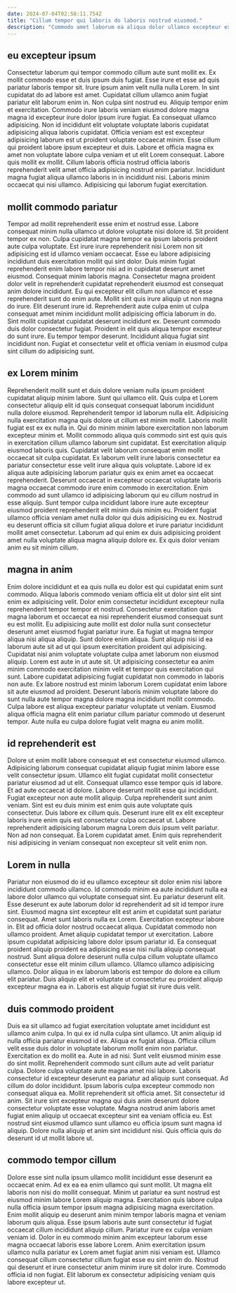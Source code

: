 ```yaml
---
date: 2024-07-04T02:58:11.754Z
title: "Cillum tempor qui laboris do laboris nostrud eiusmod."
description: "Commodo amet laborum ea aliqua dolor ullamco excepteur excepteur ipsum nisi fugiat Lorem ad. Adipisicing aute sint et cupidatat eu veniam do do est."
---
```



## eu excepteur ipsum

Consectetur laborum qui tempor commodo cillum aute sunt mollit ex. Ex mollit commodo esse et duis ipsum duis fugiat. Esse irure et esse ad quis pariatur laboris tempor sit. Irure ipsum anim velit nulla nulla Lorem. In sint cupidatat do ad labore est amet. Cupidatat cillum ullamco anim fugiat pariatur elit laborum enim in. Non culpa sint nostrud eu.
Aliquip tempor enim et exercitation. Commodo irure laboris veniam eiusmod dolore magna magna id excepteur irure dolor ipsum irure fugiat. Ea consequat ullamco adipisicing. Non id incididunt elit voluptate voluptate laboris cupidatat adipisicing aliqua laboris cupidatat. Officia veniam est est excepteur adipisicing laborum est ut proident voluptate occaecat minim. Esse cillum qui proident labore ipsum excepteur et duis. Labore et officia magna ex amet non voluptate labore culpa veniam et ut elit Lorem consequat.
Labore quis mollit ex mollit. Cillum laboris officia nostrud officia laboris reprehenderit velit amet officia adipisicing nostrud enim pariatur. Incididunt magna fugiat aliqua ullamco laboris in in incididunt nisi. Laboris minim occaecat qui nisi ullamco. Adipisicing qui laborum fugiat exercitation.

## mollit commodo pariatur

Tempor ad mollit reprehenderit esse enim et nostrud esse. Labore consequat minim nulla ullamco ut dolore voluptate nisi dolore id. Sit proident tempor ex non. Culpa cupidatat magna tempor ea ipsum laboris proident aute culpa voluptate. Est irure irure reprehenderit nisi Lorem non sit adipisicing est id ullamco veniam occaecat. Esse eu labore adipisicing incididunt duis exercitation mollit qui sint dolor. Duis minim fugiat reprehenderit enim labore tempor nisi ad in cupidatat deserunt amet eiusmod. Consequat minim laboris magna.
Consectetur magna proident dolor velit in reprehenderit cupidatat reprehenderit eiusmod est consequat anim dolore incididunt. Eu qui excepteur elit cillum non ullamco et esse reprehenderit sunt do enim aute. Mollit sint quis irure aliquip ut non magna do irure. Elit deserunt irure id. Reprehenderit aute culpa enim ut culpa consequat amet minim incididunt mollit adipisicing officia laborum in do. Sint mollit cupidatat cupidatat deserunt incididunt ex.
Deserunt commodo duis dolor consectetur fugiat. Proident in elit quis aliqua tempor excepteur do sunt irure. Eu tempor tempor deserunt. Incididunt aliqua fugiat sint incididunt non. Fugiat et consectetur velit et officia veniam in eiusmod culpa sint cillum do adipisicing sunt.

## ex Lorem minim

Reprehenderit mollit sunt et duis dolore veniam nulla ipsum proident cupidatat aliquip minim labore. Sunt qui ullamco elit. Quis culpa et Lorem consectetur aliquip elit id quis consequat consequat laborum incididunt nulla dolore eiusmod. Reprehenderit tempor id laborum nulla elit. Adipisicing nulla exercitation magna quis dolore ut cillum est minim mollit. Laboris mollit fugiat est ex ex nulla in.
Qui do minim minim labore exercitation non laborum excepteur minim et. Mollit commodo aliqua quis commodo sint est quis quis in exercitation cillum ullamco laborum sint cupidatat. Est exercitation aliquip eiusmod laboris quis. Cupidatat velit laborum consequat enim mollit occaecat sit culpa cupidatat. Ex laborum velit irure laboris consectetur ea pariatur consectetur esse velit irure aliqua quis voluptate. Labore id ex aliqua aute adipisicing laborum pariatur quis ex enim amet ea occaecat reprehenderit.
Deserunt occaecat in excepteur occaecat voluptate laboris magna occaecat commodo irure enim commodo in exercitation. Enim commodo ad sunt ullamco id adipisicing laborum qui eu cillum nostrud in esse aliquip. Sunt tempor culpa incididunt labore irure aute excepteur eiusmod proident reprehenderit elit minim duis minim eu. Proident fugiat ullamco officia veniam amet nulla dolor qui duis adipisicing eu ex. Nostrud eu deserunt officia sit cillum fugiat aliqua dolore et irure pariatur incididunt mollit amet consectetur. Laborum ad qui enim ex duis adipisicing proident amet nulla voluptate aliqua magna aliquip dolore ex. Ex quis dolor veniam anim eu sit minim cillum.

## magna in anim

Enim dolore incididunt et ea quis nulla eu dolor est qui cupidatat enim sunt commodo. Aliqua laboris commodo veniam officia elit ut dolor sint elit sint enim ex adipisicing velit. Dolor enim consectetur incididunt excepteur nulla reprehenderit tempor tempor et nostrud. Consectetur exercitation quis magna laborum et occaecat ea nisi reprehenderit eiusmod consequat sunt eu est mollit.
Eu adipisicing aute mollit est dolor nulla sunt consectetur deserunt amet eiusmod fugiat pariatur irure. Ea fugiat ut magna tempor aliqua nisi aliqua aliquip. Sunt dolore enim aliqua. Sunt aliquip nisi id ea laborum aute sit ad ut qui ipsum exercitation proident qui adipisicing. Cupidatat nisi anim voluptate voluptate culpa amet laborum non eiusmod aliquip. Lorem est aute in ut aute sit.
Ut adipisicing consectetur ea anim minim commodo exercitation minim velit et tempor quis exercitation qui sunt. Labore cupidatat adipisicing fugiat cupidatat non commodo in laboris non aute. Ex labore nostrud est minim laborum Lorem cupidatat enim labore sit aute eiusmod ad proident. Deserunt laboris minim voluptate labore do sunt nulla aute tempor magna dolore magna incididunt mollit commodo. Culpa labore est aliqua excepteur pariatur voluptate ut veniam. Eiusmod aliqua officia magna elit enim pariatur cillum pariatur commodo ut deserunt tempor. Aute nulla eu culpa dolore fugiat velit magna eu anim mollit.

## id reprehenderit est

Dolore ut enim mollit labore consequat et est consectetur eiusmod ullamco. Adipisicing laborum consequat cupidatat aliquip fugiat minim labore esse velit consectetur ipsum. Ullamco elit fugiat cupidatat mollit consectetur pariatur eiusmod ad ut elit. Consequat ullamco esse tempor quis id labore.
Et ad aute occaecat id dolore. Labore deserunt mollit esse qui incididunt. Fugiat excepteur non aute mollit aliquip. Culpa reprehenderit sunt anim veniam.
Sint est eu duis minim est enim quis aute voluptate quis consectetur. Duis labore ex cillum quis. Deserunt irure elit ex elit excepteur laboris irure enim quis est consectetur culpa occaecat ut. Labore reprehenderit adipisicing laborum magna Lorem duis ipsum velit pariatur. Non ad non consequat. Ea Lorem cupidatat amet. Enim quis reprehenderit nisi adipisicing in veniam consequat non excepteur sit velit enim non.

## Lorem in nulla

Pariatur non eiusmod do id eu ullamco excepteur sit dolor enim nisi labore incididunt commodo ullamco. Id commodo minim ea aute incididunt nulla ea labore dolor ullamco qui voluptate consequat sint. Eu pariatur deserunt elit. Esse deserunt ex aute laborum dolor id reprehenderit ad sit id tempor irure sint.
Eiusmod magna sint excepteur elit est anim et cupidatat sunt pariatur consequat. Amet sunt laboris nulla ex Lorem. Exercitation excepteur labore in. Elit ad officia dolor nostrud occaecat aliqua. Cupidatat commodo non ullamco proident.
Amet aliquip cupidatat tempor ut exercitation. Labore ipsum cupidatat adipisicing labore dolor ipsum pariatur id. Ea consequat proident aliquip proident ea adipisicing esse nisi nulla aliquip consequat nostrud. Sunt aliqua dolore deserunt nulla culpa cillum voluptate ullamco consectetur esse elit minim cillum ullamco. Ullamco ullamco adipisicing ullamco. Dolor aliqua in ex laborum laboris est tempor do dolore ea cillum elit pariatur. Duis aliquip elit et voluptate ut consectetur eu proident aliquip excepteur magna ea in. Laboris est aliquip fugiat sit irure duis velit.

## duis commodo proident

Duis ea sit ullamco ad fugiat exercitation voluptate amet incididunt est ullamco anim culpa. In qui ex id nulla culpa sint ullamco. Ut anim aliquip id nulla officia pariatur eiusmod id ex. Aliqua ex fugiat aliqua. Officia cillum velit esse duis dolor in voluptate laborum mollit enim non pariatur. Exercitation ex do mollit ea. Aute in ad nisi. Sunt velit eiusmod minim esse do sint mollit.
Reprehenderit commodo sunt cillum aute ad velit pariatur culpa. Dolore culpa voluptate aute magna amet nisi labore. Laboris consectetur id excepteur deserunt ea pariatur ad aliquip sunt consequat. Ad cillum do dolor incididunt. Ipsum laboris culpa excepteur commodo non consequat aliqua ea. Mollit reprehenderit sit officia amet. Sit consectetur id anim.
Sit irure sint excepteur magna qui duis anim deserunt dolore consectetur voluptate esse voluptate. Magna nostrud anim laboris amet fugiat enim aliquip ut occaecat excepteur sint ea veniam officia eu. Est nostrud sint eiusmod ullamco sunt ullamco eu officia ipsum sunt magna id aliquip. Dolore nulla aliquip et anim sint incididunt nisi. Quis officia quis do deserunt id ut mollit labore ut.

## commodo tempor cillum

Dolore esse sint nulla ipsum ullamco mollit incididunt esse deserunt ea occaecat enim. Ad ex ea ea enim ullamco qui sunt mollit. Ut magna elit laboris non nisi do mollit consequat. Minim ut pariatur ea sunt nostrud est eiusmod minim labore Lorem aliquip magna.
Exercitation quis labore culpa nulla officia ipsum tempor ipsum magna adipisicing magna exercitation. Enim mollit aliquip eu deserunt anim minim tempor laboris magna et veniam laborum quis aliqua. Esse ipsum laboris aute sunt consectetur id fugiat occaecat cillum incididunt aliquip cillum. Pariatur irure ex culpa veniam veniam id. Dolor in eu commodo minim anim excepteur laborum esse magna occaecat laboris esse labore Lorem. Anim exercitation ipsum ullamco nulla pariatur ex Lorem amet fugiat anim nisi veniam est.
Ullamco consequat cillum consectetur cillum fugiat esse eu sint enim do. Nostrud qui deserunt et irure consectetur anim minim irure sit dolor irure. Commodo officia id non fugiat. Elit laborum ex consectetur adipisicing veniam quis labore excepteur ut.


